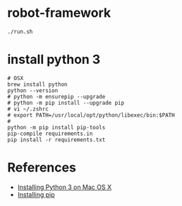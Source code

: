 # robot-framework
    ./run.sh

# install python 3
    # OSX
    brew install python
    python --version
    # python -m ensurepip --upgrade
    # python -m pip install --upgrade pip
    # vi ~/.zshrc
    # export PATH=/usr/local/opt/python/libexec/bin:$PATH
    #
    python -m pip install pip-tools
    pip-compile requirements.in
    pip install -r requirements.txt

# References
* [Installing Python 3 on Mac OS X](https://docs.python-guide.org/starting/install3/osx/)
* [Installing pip](https://pip.pypa.io/en/stable/installation/)
